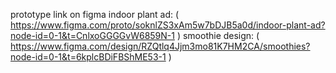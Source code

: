 prototype link on figma
indoor plant ad: ( https://www.figma.com/proto/soknlZS3xAm5w7bDJB5a0d/indoor-plant-ad?node-id=0-1&t=CnlxoGGGGvW6859N-1 )
smoothie design: ( https://www.figma.com/design/RZQtlq4Jjm3mo81K7HM2CA/smoothies?node-id=0-1&t=6kplcBDiFBShME53-1 )

